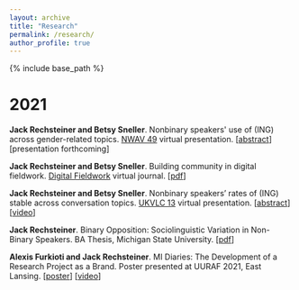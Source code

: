 ```yaml
---
layout: archive
title: "Research"
permalink: /research/
author_profile: true
---
```


{% include base_path %}

2021
====
**Jack Rechsteiner and Betsy Sneller**. Nonbinary speakers' use of (ING) across gender-related topics. [NWAV 49](https://www.nwav49.org/) virtual presentation. [[abstract](http://jackrechsteiner.github.io/files/Rechsteiner_NWAV_Abstract.pdf)] [presentation forthcoming]

**Jack Rechsteiner and Betsy Sneller**. Building community in digital fieldwork. [Digital Fieldwork](http://sigla.georgetown.domains/digitalfieldwork/) virtual journal. [[pdf](http://jackrechsteiner.github.io/files/Rechsteiner_DigitalFieldwork.pdf)]

**Jack Rechsteiner and Betsy Sneller**. Nonbinary speakers’ rates of (ING) stable across conversation topics. [UKVLC 13](https://uklvc13.com/) virtual presentation. [[abstract](http://jackrechsteiner.github.io/files/Rechsteiner_UKLVC13.pdf)] [[video](http://jackrechsteiner.github.io/files/Rechsteiner_UKLVC13_video.mp4)]

**Jack Rechsteiner**. Binary Opposition: Sociolinguistic Variation in Non-Binary Speakers. BA Thesis, Michigan State University. [[pdf](http://jackrechsteiner.github.io/files/Binary-Opposition.pdf)]

**Alexis Furkioti and Jack Rechsteiner**. MI Diaries: The Development of a Research Project as a Brand. Poster presented at UURAF 2021, East Lansing. [[poster](http://jackrechsteiner.github.io/files/MI-Diaries-UURAF.pdf)] [[video](https://www.youtube.com/watch?v=ZWxotrdgwP0)]
